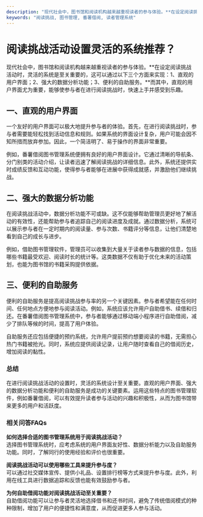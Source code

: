 ```yaml
---
description: "现代社会中，图书馆和阅读机构越来越重视读者的参与体验。**在设定阅读挑战活动时，灵活的系统是至关重要的，这可以通过以下三个方面来实现：1、直观的用户界面；2、强大的数据分析功能；3、便利的自助服务。**而其中，直观的用户界面尤为重要，能够使参与者在进行阅读挑战时，快速上手并感受到乐趣。"
keywords: "阅读挑战, 图书管理, 番薯借阅, 读者管理系统"
---
```

# 阅读挑战活动设置灵活的系统推荐？

现代社会中，图书馆和阅读机构越来越重视读者的参与体验。**在设定阅读挑战活动时，灵活的系统是至关重要的，这可以通过以下三个方面来实现：1、直观的用户界面；2、强大的数据分析功能；3、便利的自助服务。**而其中，直观的用户界面尤为重要，能够使参与者在进行阅读挑战时，快速上手并感受到乐趣。

## **一、直观的用户界面**

一个友好的用户界面可以极大地提升参与者的体验。首先，在进行阅读挑战时，参与者需要能轻松找到活动信息和规则。如果系统的界面设计复杂，用户可能会因不知所措而放弃参加。因此，一个简洁明了、易于操作的界面非常重要。

例如，番薯借阅图书管理系统便拥有良好的用户界面设计。它通过清晰的导航条、分门别类的活动介绍，让读者迅速了解阅读挑战的详细信息。此外，系统还提供实时成绩反馈和互动功能，使得参与者能够在进展中获得成就感，并激励他们继续挑战。

## **二、强大的数据分析功能**

在阅读挑战活动中，数据分析功能不可或缺。这不仅能够帮助管理员更好地了解活动的有效性，还能帮助参与者追踪自己的阅读进度及成就。通过数据分析，系统可以展示参与者在一定时期内的阅读量、参与次数、书籍评分等信息，让他们清楚地看到自己的成长与进步。

例如，借助图书管理软件，管理员可以收集到大量关于读者参与数据的信息，包括哪些书籍最受欢迎、阅读时长的统计等。这类数据不仅有助于优化未来的活动策划，也能为图书馆的书籍采购提供依据。

## **三、便利的自助服务**

便利的自助服务是提高阅读挑战参与率的另一个关键因素。参与者希望能在任何时间、任何地点方便地参与阅读活动。例如，系统应该允许用户自助借书、续借和归还。在番薯借阅图书管理系统中，参与者能够通过移动端小程序进行自助借阅，减少了排队等候的时间，提高了用户体验。

自助服务还应包括便捷的预约系统，允许用户提前预约想要阅读的书籍，无需担心热门书籍被抢光。同时，系统应提供阅读记录，让用户随时查看自己的借阅历史，增加阅读的黏性。

### 总结

在进行阅读挑战活动的设置时，灵活的系统设计至关重要。直观的用户界面、强大的数据分析功能和便利的自助服务是成功的关键要素。运用这些特点的图书管理软件，例如番薯借阅，可以有效提升读者参与活动的兴趣和积极性，从而为图书馆带来更多的用户和活跃度。

### 相关问答FAQs

**如何选择合适的图书管理系统用于阅读挑战活动？**  
选择图书管理系统时，应考虑系统的用户界面友好性、数据分析能力以及自助服务功能。同时，了解同行的使用经验和评价也很重要。

**阅读挑战活动可以使用哪些工具来提升参与度？**  
可以通过社交媒体宣传、提供小礼品、设置排行榜等方式来提升参与度。此外，利用在线工具进行数据追踪和反馈也能有效鼓励参与者。

**为何自助借阅功能对阅读挑战活动至关重要？**  
自助借阅功能可以让参与者灵活地选择借书和还书时间，避免了传统借阅模式的种种限制，增加了用户的便捷性和满意度，从而促进更多人参与活动。
